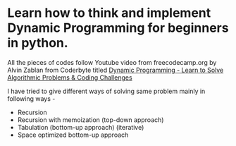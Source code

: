 # Learn how to think and implement Dynamic Programming for beginners in python. 

All the pieces of codes follow Youtube video from freecodecamp.org by Alvin Zablan from Coderbyte titled [Dynamic Programming - Learn to Solve Algorithmic Problems & Coding Challenges](https://youtu.be/oBt53YbR9Kk) 

I have tried to give different ways of solving same problem mainly in following ways - 
- Recursion
- Recursion with memoization (top-down approach)
- Tabulation (bottom-up approach) (iterative)
- Space optimized bottom-up approach
